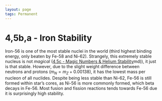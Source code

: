 ```yaml
---
layout: page
tags: Permanent 
---
```


# 4,5b,a - Iron Stability

Iron-56 is one of the most stable nuclei in the world (third highest binding energy, only beaten by Fe-58 and Ni-62). Strangely, this extremely stable nucleus is not *magical* ([4,5c - Magic Numbers & Helium Stability](4,5c%20-%20Magic%20Numbers%20&%20Helium%20Stability)md)), it just is that stable. However, due to the slight weight difference between neutrons and protons ($m_{N}=m_{Z}+0.00138$), it has the lowest mass per nucleon of all nuclides. Despite being less stable than Ni-62, Fe-56 is still formed within star’s cores, as Ni-56 is more commonly formed, which beta decays in Fe-56. Most fusion and fission reactions tends towards Fe-56 due it is surprisingly high stability.